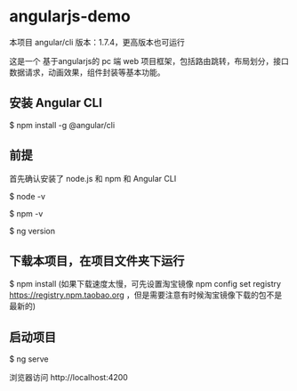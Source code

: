 # angularjs-demo

本项目 angular/cli 版本：1.7.4，更高版本也可运行

这是一个 基于angularjs的 pc 端 web 项目框架，包括路由跳转，布局划分，接口数据请求，动画效果，组件封装等基本功能。

## 安装 Angular CLI

$ npm install -g @angular/cli

## 前提

首先确认安装了 node.js 和 npm 和 Angular CLI

$ node -v

$ npm -v

$ ng version

## 下载本项目，在项目文件夹下运行

$ npm install (如果下载速度太慢，可先设置淘宝镜像 npm config set registry https://registry.npm.taobao.org ，但是需要注意有时候淘宝镜像下载的包不是最新的)

## 启动项目

$ ng serve 

浏览器访问  http://localhost:4200
